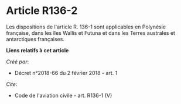 # Article R136-2

Les dispositions de l'article R. 136-1 sont applicables en Polynésie française, dans les îles Wallis et Futuna et dans les
Terres australes et antarctiques françaises.

**Liens relatifs à cet article**

_Créé par_:

  - Décret n°2018-66 du 2 février 2018 - art. 1

_Cite_:

  - Code de l'aviation civile - art. R136-1 (V)
